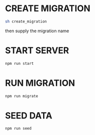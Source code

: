 # CREATE MIGRATION
```bash
sh create_migration
```
then supply the migration name
# START SERVER

```bash
npm run start
```

# RUN MIGRATION

```bash
npm run migrate
```


# SEED DATA

```bash
npm run seed
```